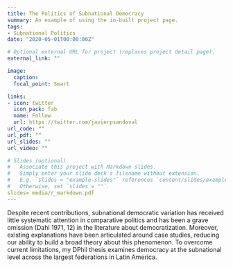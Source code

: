 ```yaml
---
title: The Politics of Subnational Democracy
summary: An example of using the in-built project page.
tags:
- Subnational Politics
date: "2020-05-01T00:00:00Z"

# Optional external URL for project (replaces project detail page).
external_link: ""

image:
  caption:
  focal_point: Smart

links:
- icon: twitter
  icon_pack: fab
  name: Follow
  url: https://twitter.com/javierpsandoval
url_code: ""
url_pdf: ""
url_slides: ""
url_video: ""

# Slides (optional).
#   Associate this project with Markdown slides.
#   Simply enter your slide deck's filename without extension.
#   E.g. `slides = "example-slides"` references `content/slides/example-slides.md`.
#   Otherwise, set `slides = ""`.
slides= media/r_markdown.pdf
---
```


Despite recent contributions, subnational democratic variation has received little systematic attention in comparative politics and has been a grave omission (Dahl 1971, 12) in the literature about democratization. Moreover, existing explanations have been articulated around case studies, reducing our ability to build a broad theory about this phenomenon. To overcome current limitations, my DPhil thesis examines democracy at the subnational level across the largest federations in Latin America.

